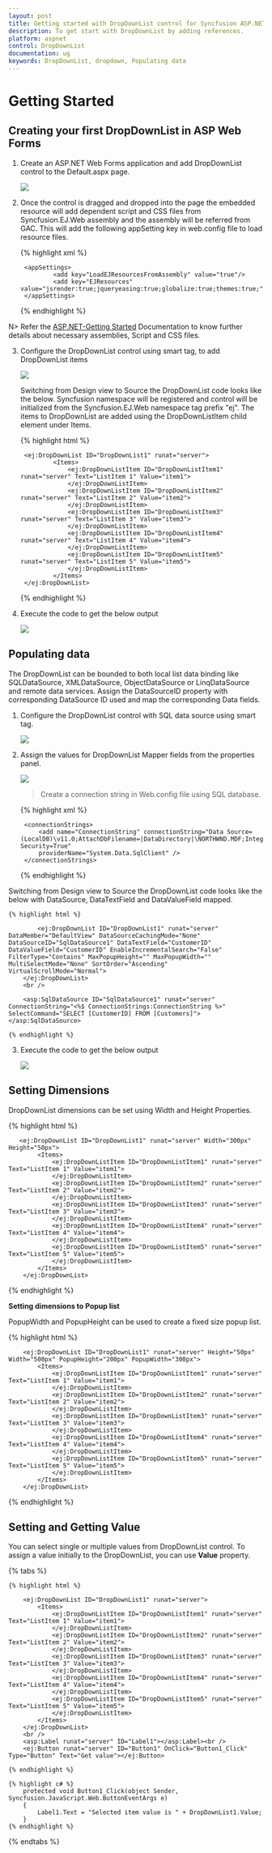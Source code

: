 ```yaml
---
layout: post
title: Getting started with DropDownList control for Syncfusion ASP.NET WebForm
description: To get start with DropDownList by adding references.
platform: aspnet
control: DropDownList
documentation: ug
keywords: DropDownList, dropdown, Populating data
---
```


# Getting Started

## Creating your first DropDownList in ASP Web Forms

1. Create an ASP.NET Web Forms application and add DropDownList control to the Default.aspx page.

    ![](Getteing-Started_images/Getteing-Started_img3.jpeg)

2. Once the control is dragged and dropped into the page the embedded resource will add dependent script and CSS files from Syncfusion.EJ.Web assembly and the assembly will be referred from GAC. This will add the following appSetting key in web.config file to load resource files.

    {% highlight xml %}
        
        <appSettings>
                <add key="LoadEJResourcesFromAssembly" value="true"/>
                <add key="EJResources" value="jsrender:true;jqueryeasing:true;globalize:true;themes:true;"/>
        </appSettings>
            
    {% endhighlight %}
    
N> Refer the [ASP.NET-Getting Started](http://help.syncfusion.com/aspnet/getting-started#manual-integration-of-syncfusion-aspnet-controls-into-the-newexisting-application) Documentation to know further details about necessary assemblies, Script and CSS files.

3. Configure the DropDownList control using smart tag, to add DropDownList items

    ![](Getteing-Started_images/Getteing-Started_img4.jpeg)

    Switching from Design view to Source the DropDownList code looks like the below. Syncfusion namespace will be registered and control will be initialized from the Syncfusion.EJ.Web namespace tag prefix "ej". The items to DropDownList are added using the DropDownListItem child element under Items.

    {% highlight html %}

        <ej:DropDownList ID="DropDownList1" runat="server">
                <Items>
                    <ej:DropDownListItem ID="DropDownListItem1" runat="server" Text="ListItem 1" Value="item1">
                    </ej:DropDownListItem>
                    <ej:DropDownListItem ID="DropDownListItem2" runat="server" Text="ListItem 2" Value="item2">
                    </ej:DropDownListItem>
                    <ej:DropDownListItem ID="DropDownListItem3" runat="server" Text="ListItem 3" Value="item3">
                    </ej:DropDownListItem>
                    <ej:DropDownListItem ID="DropDownListItem4" runat="server" Text="ListItem 4" Value="item4">
                    </ej:DropDownListItem>
                    <ej:DropDownListItem ID="DropDownListItem5" runat="server" Text="ListItem 5" Value="item5">
                    </ej:DropDownListItem>
                </Items>
        </ej:DropDownList>
            
    {% endhighlight %}

4. Execute the code to get the below output

    ![](Getteing-Started_images/Getteing-Started_img1.jpeg)

## Populating data

The DropDownList can be bounded to both local list data binding like SQLDataSource, XMLDataSource, ObjectDataSource or LinqDataSource and remote data services. Assign the DataSourceID property with corresponding DataSource ID used and map the corresponding Data fields.

1. Configure the DropDownList control with SQL data source using smart tag.

    ![](Getteing-Started_images/Getteing-Started_img5.jpeg)

2. Assign the values for DropDownList Mapper fields from the properties panel.

    ![](Getteing-Started_images/Getteing-Started_img6.jpeg)

    > Create a connection string in Web.config file using SQL database.

    {% highlight xml %}
        
        <connectionStrings>
            <add name="ConnectionString" connectionString="Data Source=(LocalDB)\v11.0;AttachDbFilename=|DataDirectory|\NORTHWND.MDF;Integrated Security=True"
            providerName="System.Data.SqlClient" />
        </connectionStrings>
        
    {% endhighlight %}

Switching from Design view to Source the DropDownList code looks like the below with DataSource, DataTextField and DataValueField mapped.

    {% highlight html %}
        
            <ej:DropDownList ID="DropDownList1" runat="server" DataMember="DefaultView" DataSourceCachingMode="None" DataSourceID="SqlDataSource1" DataTextField="CustomerID" DataValueField="CustomerID" EnableIncrementalSearch="False" FilterType="Contains" MaxPopupHeight="" MaxPopupWidth="" MultiSelectMode="None" SortOrder="Ascending" VirtualScrollMode="Normal">
        </ej:DropDownList>
        <br />
        
        <asp:SqlDataSource ID="SqlDataSource1" runat="server" ConnectionString="<%$ ConnectionStrings:ConnectionString %>" SelectCommand="SELECT [CustomerID] FROM [Customers]"></asp:SqlDataSource>

    {% endhighlight %}

3. Execute the code to get the below output 

    ![](Getteing-Started_images/Getteing-Started_img2.jpeg)

## Setting Dimensions

DropDownList dimensions can be set using Width and Height Properties.
	
{% highlight html %}
	
       <ej:DropDownList ID="DropDownList1" runat="server" Width="300px" Height="50px">
            <Items>
                <ej:DropDownListItem ID="DropDownListItem1" runat="server" Text="ListItem 1" Value="item1">
                </ej:DropDownListItem>
                <ej:DropDownListItem ID="DropDownListItem2" runat="server" Text="ListItem 2" Value="item2">
                </ej:DropDownListItem>
                <ej:DropDownListItem ID="DropDownListItem3" runat="server" Text="ListItem 3" Value="item3">
                </ej:DropDownListItem>
                <ej:DropDownListItem ID="DropDownListItem4" runat="server" Text="ListItem 4" Value="item4">
                </ej:DropDownListItem>
                <ej:DropDownListItem ID="DropDownListItem5" runat="server" Text="ListItem 5" Value="item5">
                </ej:DropDownListItem>
            </Items>
        </ej:DropDownList>
	
{% endhighlight %}

**Setting dimensions to Popup list**

PopupWidth and PopupHeight can be used to create a fixed size popup list.

{% highlight html %}
    
        <ej:DropDownList ID="DropDownList1" runat="server" Height="50px" Width="500px" PopupHeight="200px" PopupWidth="300px">
            <Items>
                <ej:DropDownListItem ID="DropDownListItem1" runat="server" Text="ListItem 1" Value="item1">
                </ej:DropDownListItem>
                <ej:DropDownListItem ID="DropDownListItem2" runat="server" Text="ListItem 2" Value="item2">
                </ej:DropDownListItem>
                <ej:DropDownListItem ID="DropDownListItem3" runat="server" Text="ListItem 3" Value="item3">
                </ej:DropDownListItem>
                <ej:DropDownListItem ID="DropDownListItem4" runat="server" Text="ListItem 4" Value="item4">
                </ej:DropDownListItem>
                <ej:DropDownListItem ID="DropDownListItem5" runat="server" Text="ListItem 5" Value="item5">
                </ej:DropDownListItem>
            </Items>
        </ej:DropDownList>
        
{% endhighlight %}
    
## Setting and Getting Value

You can select single or multiple values from DropDownList control. To assign a value initially to the DropDownList, you can use <b>Value</b> property.

{% tabs %}
	
    {% highlight html %}
        
        <ej:DropDownList ID="DropDownList1" runat="server">
            <Items>
                <ej:DropDownListItem ID="DropDownListItem1" runat="server" Text="ListItem 1" Value="item1">
                </ej:DropDownListItem>
                <ej:DropDownListItem ID="DropDownListItem2" runat="server" Text="ListItem 2" Value="item2">
                </ej:DropDownListItem>
                <ej:DropDownListItem ID="DropDownListItem3" runat="server" Text="ListItem 3" Value="item3">
                </ej:DropDownListItem>
                <ej:DropDownListItem ID="DropDownListItem4" runat="server" Text="ListItem 4" Value="item4">
                </ej:DropDownListItem>
                <ej:DropDownListItem ID="DropDownListItem5" runat="server" Text="ListItem 5" Value="item5">
                </ej:DropDownListItem>
            </Items>
        </ej:DropDownList>
        <br />
        <asp:Label runat="server" ID="Label1"></asp:Label><br />
        <ej:Button runat="server" ID="Button1" OnClick="Button1_Click" Type="Button" Text="Get value"></ej:Button>
            
	{% endhighlight %}
    
    {% highlight c# %}
        protected void Button1_Click(object Sender, Syncfusion.JavaScript.Web.ButtonEventArgs e)
        {
            Label1.Text = "Selected item value is " + DropDownList1.Value;
        }
    {% endhighlight %}

{% endtabs %}

